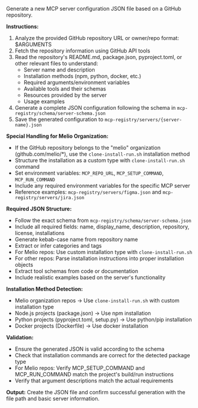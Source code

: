 Generate a new MCP server configuration JSON file based on a GitHub repository.

**Instructions:**
1. Analyze the provided GitHub repository URL or owner/repo format: $ARGUMENTS
2. Fetch the repository information using GitHub API tools
3. Read the repository's README.md, package.json, pyproject.toml, or other relevant files to understand:
   - Server name and description
   - Installation methods (npm, python, docker, etc.)
   - Required arguments/environment variables
   - Available tools and their schemas
   - Resources provided by the server
   - Usage examples
4. Generate a complete JSON configuration following the schema in `mcp-registry/schema/server-schema.json`
5. Save the generated configuration to `mcp-registry/servers/{server-name}.json`

**Special Handling for Melio Organization:**
- If the GitHub repository belongs to the "melio" organization (github.com/melio/*), use the `clone-install-run.sh` installation method
- Structure the installation as a custom type with `clone-install-run.sh` command
- Set environment variables: `MCP_REPO_URL`, `MCP_SETUP_COMMAND`, `MCP_RUN_COMMAND`
- Include any required environment variables for the specific MCP server
- Reference examples: `mcp-registry/servers/figma.json` and `mcp-registry/servers/jira.json`

**Required JSON Structure:**
- Follow the exact schema from `mcp-registry/schema/server-schema.json`
- Include all required fields: name, display_name, description, repository, license, installations
- Generate kebab-case name from repository name
- Extract or infer categories and tags
- For Melio repos: Use custom installation type with `clone-install-run.sh`
- For other repos: Parse installation instructions into proper installation objects
- Extract tool schemas from code or documentation
- Include realistic examples based on the server's functionality

**Installation Method Detection:**
- Melio organization repos → Use `clone-install-run.sh` with custom installation type
- Node.js projects (package.json) → Use npm installation
- Python projects (pyproject.toml, setup.py) → Use python/pip installation
- Docker projects (Dockerfile) → Use docker installation

**Validation:**
- Ensure the generated JSON is valid according to the schema
- Check that installation commands are correct for the detected package type
- For Melio repos: Verify MCP_SETUP_COMMAND and MCP_RUN_COMMAND match the project's build/run instructions
- Verify that argument descriptions match the actual requirements

**Output:**
Create the JSON file and confirm successful generation with the file path and basic server information.